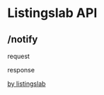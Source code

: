 # Listingslab API

## /notify

request

response

[by listingslab](https://listingslab.com/docsify) 